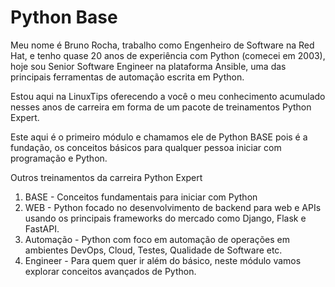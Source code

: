 # Python Base

Meu nome é Bruno Rocha, trabalho como Engenheiro de Software na Red Hat,
e tenho quase 20 anos de experiência com Python (comecei em 2003),
hoje sou Senior Software Engineer na plataforma Ansible, uma das principais
ferramentas de automação escrita em Python.

Estou aqui na LinuxTips oferecendo a você o meu conhecimento acumulado
nesses anos de carreira em forma de um pacote de treinamentos Python Expert.

Este aqui é o primeiro módulo e chamamos ele de Python BASE pois é a fundação,
os conceitos básicos para qualquer pessoa iniciar com programação e Python.

Outros treinamentos da carreira Python Expert

1. BASE - Conceitos fundamentais para iniciar com Python
2. WEB - Python focado no desenvolvimento de backend para web e APIs usando os 
   principais frameworks do mercado como Django, Flask e FastAPI.
3. Automação - Python com foco em automação de operações em ambientes
   DevOps, Cloud, Testes, Qualidade de Software etc.
4. Engineer - Para quem quer ir além do básico, neste módulo vamos
   explorar conceitos avançados de Python.